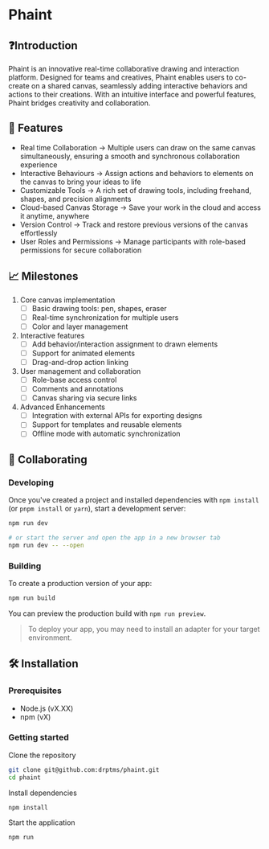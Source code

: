 # Phaint

## ❓Introduction

Phaint is an innovative real-time collaborative drawing and interaction platform. Designed for teams and creatives,
Phaint enables users to co-create on a shared canvas, seamlessly adding interactive behaviors and actions to their creations.
With an intuitive interface and powerful features, Phaint bridges creativity and collaboration.

## 🚀 Features
- Real time Collaboration &rarr; Multiple users can draw on the same canvas simultaneously, ensuring a smooth and synchronous 
    collaboration experience
- Interactive Behaviours &rarr; Assign actions and behaviors to elements on the canvas to bring your ideas to life
- Customizable Tools &rarr; A rich set of drawing tools, including freehand, shapes, and precision alignments
- Cloud-based Canvas Storage &rarr; Save your work in the cloud and access it anytime, anywhere
- Version Control &rarr; Track and restore previous versions of the canvas effortlessly
- User Roles and Permissions &rarr; Manage participants with role-based permissions for secure collaboration

## 📈 Milestones
1. Core canvas implementation
    - [ ] Basic drawing tools: pen, shapes, eraser
    - [ ] Real-time synchronization for multiple users
    - [ ] Color and layer management
2. Interactive features
   - [ ] Add behavior/interaction assignment to drawn elements
   - [ ] Support for animated elements
   - [ ] Drag-and-drop action linking
3. User management and collaboration
   - [ ] Role-base access control
   - [ ] Comments and annotations
   - [ ] Canvas sharing via secure links
4. Advanced Enhancements
   - [ ] Integration with external APIs for exporting designs
   - [ ] Support for templates and reusable elements
   - [ ] Offline mode with automatic synchronization

## 🤝 Collaborating

### Developing
Once you've created a project and installed dependencies with `npm install` (or `pnpm install` or `yarn`), start a development server:

```bash
npm run dev

# or start the server and open the app in a new browser tab
npm run dev -- --open
```
### Building
To create a production version of your app:

```bash
npm run build
```
You can preview the production build with `npm run preview`.
> To deploy your app, you may need to install an adapter for your target environment.


## 🛠️ Installation

### Prerequisites
- Node.js (vX.XX)
- npm (vX)

### Getting started
Clone the repository
```bash
git clone git@github.com:drptms/phaint.git
cd phaint
```

Install dependencies
```bash
npm install
```

Start the application
```bash
npm run
```